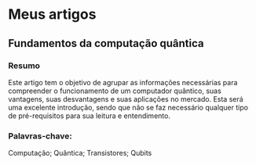 # Meus artigos

## Fundamentos da computação quântica

### Resumo
Este artigo tem o objetivo de agrupar as informações necessárias para compreender
o funcionamento de um computador quântico, suas vantagens, suas desvantagens e
suas aplicações no mercado. Esta será uma excelente introdução, sendo que não se
faz necessário qualquer tipo de pré-requisitos para sua leitura e entendimento.

### Palavras-chave:
Computação; Quântica; Transistores; Qubits
